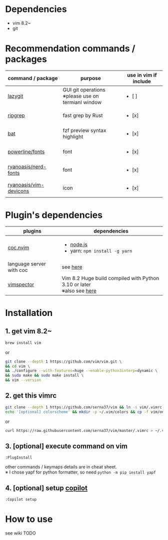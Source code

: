 # Dependencies
- vim 8.2~
- git

# Recommendation commands / packages
|command / package|purpose|use in vim if include|
|--|--|--|
|[lazygit](https://github.com/jesseduffield/lazygit)|GUI git operations<br>※please use on termianl window|<ul><li>[ ] </ul>|
|[ripgrep](https://github.com/BurntSushi/ripgrep)|fast grep by Rust|<ul><li>[x] </ul>|
|[bat](https://github.com/sharkdp/bat)|fzf preview syntax highlight|<ul><li>[x] </ul>|
|[powerline/fonts](https://github.com/powerline/fonts)|font|<ul><li>[x] </ul>|
|[ryanoasis/nerd-fonts](https://github.com/ryanoasis/nerd-fonts)|font|<ul><li>[x] </ul>|
|[ryanoasis/vim-devicons](https://github.com/ryanoasis/vim-devicons)|icon|<ul><li>[x] </ul>|

# Plugin's dependencies
|plugins|dependencies|
|--|--|
|[coc.nvim](https://github.com/neoclide/coc.nvim)|<ul><li>[node.js](https://github.com/nodejs/node)<li>yarn: `npm install -g yarn`|
|language server with coc|see [here](https://github.com/neoclide/coc.nvim/wiki/Language-servers)|
|[vimspector](https://github.com/puremourning/vimspector)|Vim 8.2 Huge build compiled with Python 3.10 or later<br>※also see [here](https://github.com/puremourning/vimspector#dependencies)|

# Installation
## 1. get vim 8.2~
```sh
brew install vim
```
or
```sh
git clone --depth 1 https://github.com/vim/vim.git \
&& cd vim \
&& ./configure --with-features=huge --enable-python3interp=dynamic \
&& sudo make && sudo make install \
&& vim --version
```
## 2. get this vimrc
```sh
git clone --depth 1 https://github.com/serna37/vim && ln -s vim/.vimrc ~/.vimrc
echo '[optional] colorscheme' && mkdir -p ~/.vim/colors && cp -f vim/onedark.vim ~/.vim/colors
```
or
```sh
curl https://raw.githubusercontent.com/serna37/vim/master/.vimrc > ~/.vimrc

```
## 3. [optional] execute command on vim
```
:PlugInstall
```
other commands / keymaps details are in cheat sheet.<br>
※ I chose yapf for python formatter, so need `python -m pip install yapf`

## 4. [optional] setup [copilot](https://github.com/github/copilot.vim)
```
:Copilot setup
```

# How to use
see wiki
TODO
